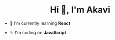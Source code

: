 <h1 align="center">Hi 👋, I'm Akavi</h1>

- 🌱 I’m currently learning **React**

- ✨ I'm coding on **JavaScript**







